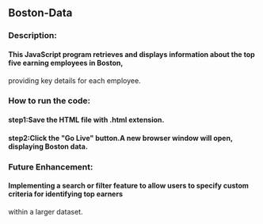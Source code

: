## Boston-Data

### Description:

#### This JavaScript program retrieves and displays information about the top five earning employees in Boston,
providing key details for each employee.

### How to run the code:

#### step1:Save the HTML file with .html extension.

#### step2:Click the "Go Live" button.A new browser window will open, displaying Boston data.

### Future Enhancement:

#### Implementing a search or filter feature to allow users to specify custom criteria for identifying top earners
within a larger dataset.
